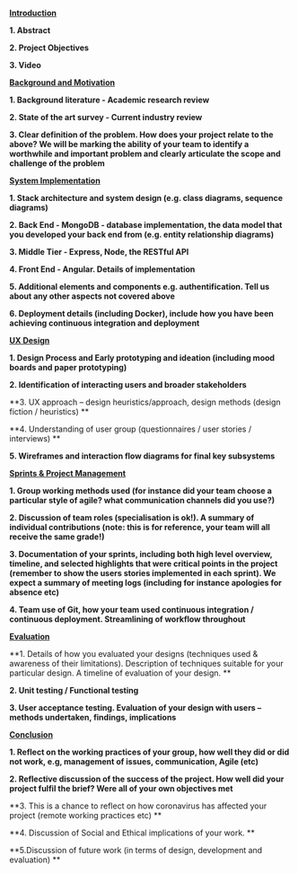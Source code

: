 **<u>Introduction</u>**

**1. Abstract**

**2. Project Objectives**

**3. Video**

**<u>Background and Motivation</u>**

**1. Background literature - Academic research review**

**2. State of the art survey - Current industry review**

**3. Clear definition of the problem. How does your project relate to the above? We will be marking the ability of your team to identify a worthwhile and important problem and clearly articulate the scope and challenge of the problem**

**<u>System Implementation</u>**

**1. Stack architecture and system design (e.g. class diagrams, sequence diagrams)**

**2. Back End - MongoDB - database implementation, the data model that you developed your back end from (e.g. entity relationship diagrams)**

**3. Middle Tier - Express, Node, the RESTful API**

**4. Front End - Angular. Details of implementation**

**5. Additional elements and components e.g. authentification. Tell us about any other aspects not covered above**

**6. Deployment details (including Docker), include how you have been achieving continuous integration and deployment**

**<u>UX Design</u>**

**1. Design Process and Early prototyping and ideation (including mood boards and paper prototyping)**

**2. Identification of interacting users and broader stakeholders**

**3. UX approach – design heuristics/approach, design methods (design fiction / heuristics) **

**4. Understanding of user group (questionnaires / user stories / interviews) **

**5. Wireframes and interaction flow diagrams for final key subsystems**

**<u>Sprints & Project Management</u>**

**1. Group working methods used (for instance did your team choose a particular style of agile? what communication channels did you use?)**

**2. Discussion of team roles (specialisation is ok!). A summary of individual contributions (note: this is for reference, your team will all receive the same grade!)**

**3. Documentation of your sprints, including both high level overview, timeline, and selected highlights that were critical points in the project (remember to show the users stories implemented in each sprint). We expect a summary of meeting logs (including for instance apologies for absence etc)**

**4. Team use of Git, how your team used continuous integration / continuous deployment. Streamlining of workflow throughout**

**<u>Evaluation</u>**

**1. Details of how you evaluated your designs (techniques used & awareness of their limitations). Description of  techniques suitable for your particular design. A timeline of evaluation of your design. **

**2. Unit testing / Functional testing**

**3. User acceptance testing. Evaluation of your design with users – methods undertaken, findings, implications**

**<u>Conclusion</u>**

**1. Reflect on the working practices of your group, how well they did or did not work, e.g, management of issues, communication, Agile (etc)**

**2. Reflective discussion of the success of the project. How well did your project fulfil the brief? Were all of your own objectives met**

**3. This is a chance to reflect on how coronavirus has affected your project (remote working practices etc) **

**4. Discussion of Social and Ethical implications of your work. **

**5.Discussion of future work (in terms of design, development and evaluation) **

